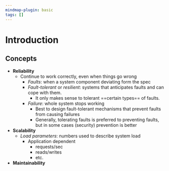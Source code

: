 ```yaml
---
mindmap-plugin: basic
tags: []
---
```


# Introduction

## Concepts
- **Reliability**
	- Continue to work correctly, even when things go wrong
		- *Faults*: when a system component deviating form the spec
		- *Fault-tolerant* or *resilient*: systems that anticipates faults and can cope with them.
			- It only makes sense to tolerant ==certain types== of faults.
		- *Failure*: whole system stops working
			- Best to design fault-tolerant mechanisms that prevent faults from causing failures
			- Generally, tolerating faults is preferred to preventing faults, but in some cases (security) prevention is better
- **Scalability**
	- *Load parameters*: numbers used to describe system load
		- Application dependent
			- requests/sec
			- reads/writes
			- etc.
- **Maintainability**